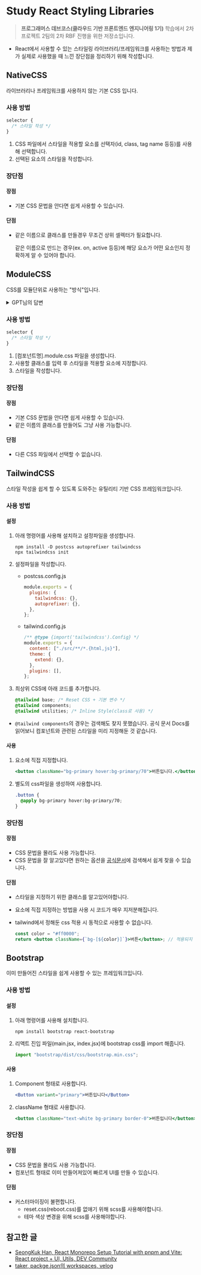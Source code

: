 # Study React Styling Libraries

> **프로그래머스 데브코스(클라우드 기반 프론트엔드 엔지니어링 1기)** 학습에서 2차 프로젝트 2팀의 2차 RBF 진행을 위한 저장소입니다.

- React에서 사용할 수 있는 스타일링 라이브러리/프레임워크를 사용하는 방법과 제가 실제로 사용했을 때 느낀 장단점을 정리하기 위해 작성합니다.

## NativeCSS

라이브러리나 프레임워크를 사용하지 않는 기본 CSS 입니다.

### 사용 방법

```css
selector {
  /* 스타일 작성 */
}
```

1. CSS 파일에서 스타일을 적용할 요소를 선택자(id, class, tag name 등등)를 사용해 선택합니다.
2. 선택된 요소의 스타일을 작성합니다.

### 장단점

#### 장점

- 기본 CSS 문법을 안다면 쉽게 사용할 수 있습니다.

#### 단점

- 같은 이름으로 클래스를 만들경우 무조건 상위 셀렉터가 필요합니다.

  같은 이름으로 만드는 경우(ex. on, active 등등)에 해당 요소가 어떤 요소인지 정확하게 알 수 있어야 합니다.

## ModuleCSS

CSS를 모듈단위로 사용하는 "방식"입니다.

<details>

<summary>GPT님의 답변</summary>

CSS Module은 **CSS를 모듈화하여 사용하는 방식** 또는 **기능적 개념**에 가깝습니다. 이를 통해 CSS의 전역 범위 문제를 해결하고, 컴포넌트 단위로 스타일을 안전하게 관리할 수 있도록 해줍니다.

정확히 말하면, CSS Module은 **기능적인 사양**(specification)에 가까운 용어입니다. JavaScript 모듈 시스템처럼, CSS를 로컬 범위로 한정해서 사용하고, 모듈처럼 파일 단위로 CSS를 관리하는 방식입니다.

정리하자면, CSS Module은 다음과 같이 설명할 수 있습니다:

**모듈화된 CSS 사양**: CSS를 각 컴포넌트에 로컬로 한정하여 관리하는 방식.

**기능적 개념**: 프레임워크나 라이브러리가 아닌, 스타일 충돌을 방지하기 위한 기술적 사양이자 개념.

**빌드 도구 통합 기능**: Vite, Webpack 등의 빌드 도구가 CSS Module의 개념을 적용해 CSS 파일을 처리하도록 지원.

따라서 CSS Module은 기술적으로 **기능적 개념** 또는 **사양**으로 정의하는 것이 가장 적절합니다.

</details>

### 사용 방법

```css
selector {
  /* 스타일 작성 */
}
```

1. [컴포넌트명].module.css 파일을 생성합니다.
2. 사용할 클래스를 입력 후 스타일을 적용할 요소에 지정합니다.
3. 스타일을 작성합니다.

### 장단점

#### 장점

- 기본 CSS 문법을 안다면 쉽게 사용할 수 있습니다.
- 같은 이름의 클래스를 만들어도 그냥 사용 가능합니다.

#### 단점

- 다른 CSS 파일에서 선택할 수 없습니다.

## TailwindCSS

스타일 작성을 쉽게 할 수 있도록 도와주는 유틸리티 기반 CSS 프레임워크입니다.

### 사용 방법

#### 설정

1. 아래 명령어를 사용해 설치하고 설정파일을 생성합니다.

   ```shell
   npm install -D postcss autoprefixer tailwindcss
   npx tailwindcss init
   ```

2. 설정파일을 작성합니다.

   - postcss.config.js

     ```js
     module.exports = {
       plugins: {
         tailwindcss: {},
         autoprefixer: {},
       },
     };
     ```

   - tailwind.config.js

     ```js
     /** @type {import('tailwindcss').Config} */
     module.exports = {
       content: ["./src/**/*.{html,js}"],
       theme: {
         extend: {},
       },
       plugins: [],
     };
     ```

3. 최상위 CSS에 아래 코드를 추가합니다.

   ```css
   @tailwind base; /* Reset CSS + 기본 변수 */
   @tailwind components;
   @tailwind utilities; /* Inline Style(class로 사용) */
   ```

- `@tailwind components`의 경우는 검색해도 찾지 못했습니다. 공식 문서 Docs를 읽어보니 컴포넌트와 관련된 스타일을 미리 지정해둔 것 같습니다.

#### 사용

1. 요소에 직접 지정합니다.

   ```jsx
   <button className="bg-primary hover:bg-primary/70">버튼입니다.</button>
   ```

2. 별도의 css파일을 생성하여 사용합니다.

   ```css
   .button {
     @apply bg-primary hover:bg-primary/70;
   }
   ```

### 장단점

#### 장점

- CSS 문법을 몰라도 사용 가능합니다.
- CSS 문법을 잘 알고있다면 원하는 옵션을 [공식문서](https://tailwindcss.com/)에 검색해서 쉽게 찾을 수 있습니다.

#### 단점

- 스타일을 지정하기 위한 클래스를 알고있어야합니다.
- 요소에 직접 지정하는 방법을 사용 시 코드가 매우 지저분해집니다.
- tailwind에서 정해둔 css 적용 시 동적으로 사용할 수 없습니다.

  ```jsx
  const color = "#ff0000";
  return <button className={`bg-[${color}]`}>버튼</button>; // 적용되지 않음!!
  ```

## Bootstrap

이미 만들어진 스타일을 쉽게 사용할 수 있는 프레임워크입니다.

### 사용 방법

#### 설정

1. 아래 명령어를 사용해 설치합니다.

   ```shell
   npm install bootstrap react-bootstrap
   ```

2. 리액트 진입 파일(main.jsx, index.jsx)에 bootstrap css를 import 해줍니다.

   ```jsx
   import "bootstrap/dist/css/bootstrap.min.css";
   ```

#### 사용

1. Component 형태로 사용합니다.

   ```jsx
   <Button variant="primary">버튼입니다</Button>
   ```

2. className 형태로 사용합니다.

   ```jsx
   <button className="text-white bg-primary border-0">버튼입니다</button>
   ```

### 장단점

#### 장점

- CSS 문법을 몰라도 사용 가능합니다.
- 컴포넌트 형태로 이미 만들어져있어 빠르게 UI를 만들 수 있습니다.

#### 단점

- 커스터마이징이 불편합니다.
  - reset.css(reboot.css)를 없애기 위해 scss를 사용해야합니다.
  - 테마 색상 변경을 위해 scss를 사용해야합니다.

<!--

## 내용 1

### 상세 1

### 상세 2

## 내용 정리

## 결론

1. 결론 1

   - 내용

2. 결론 2

   - 내용

-->

## 참고한 글

<!-- 링크 형식으로 작성!! [작성자, 제목, 사이트이름 - 참고한 내용](링크) -->

- [SeongKuk Han, React Monorepo Setup Tutorial with pnpm and Vite: React project + UI, Utils, DEV Community](https://dev.to/lico/react-monorepo-setup-tutorial-with-pnpm-and-vite-react-project-ui-utils-5705)
- [taker, packge.json의 workspaces, velog](https://velog.io/@kksh1205/packge.json%EC%9D%98-workspaces)
